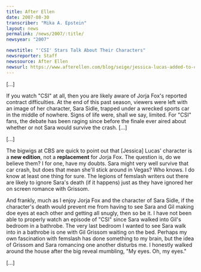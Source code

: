 ```yaml
---
title: After Ellen
date: 2007-08-30
transcriber: "Mika A. Epstein"
layout: news
permalink: /news/2007/:title/
newsyear: "2007"

newstitle: "'CSI' Stars Talk About Their Characters"
newsreporter: Staff
newssource: After Ellen
newsurl: https://www.afterellen.com/blog/seige/jessica-lucas-added-to-csi
---
```


[...]

If you watch "CSI" at all, then you are likely aware of Jorja Fox's reported contract difficulties. At the end of this past season, viewers were left with an image of her character, Sara Sidle, trapped under a wrecked sports car in the middle of nowhere. Signs of life were, shall we say, limited. For "CSI" fans, the debate has been raging since before the finale ever aired about whether or not Sara would survive the crash. [...]

[...]

The bigwigs at CBS are quick to point out that [Jessica] Lucas' character is a **new edition**, not a **replacement** for Jorja Fox. The question is, do we believe them? I for one, have my doubts. Sara might very well survive that car crash, but does that mean she'll stick around in Vegas? Who knows. I do know at least one thing for sure. The legions of femslash writers out there are likely to ignore Sara's death (if it happens) just as they have ignored her on screen romance with Grissom.

And frankly, much as I enjoy Jorja Fox and the character of Sara Sidle, if the character's death would prevent me from having to see Sara and Gil making doe eyes at each other and getting all snugly, then so be it. I have not been able to properly watch an episode of "CSI" since Sara walked into Gil's bedroom in a bathrobe. The very last bedroom I wanted to see Sara walk into in a bathrobe is one with Gil Grissom waiting on the bed. Perhaps my own fascination with femslash has done something to my brain, but the idea of Grissom and Sara romancing one another disturbs me. I honestly walked around the house after the big reveal mumbling, "My eyes. Oh, my eyes."

[...]
